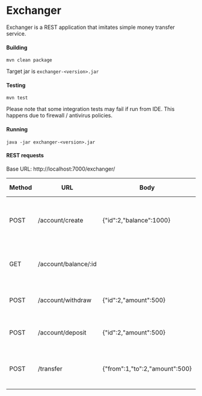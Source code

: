 # Exchanger

Exchanger is a REST application that imitates simple money transfer service.

#### Building
`mvn clean package`

Target jar is `exchanger-<version>.jar`

#### Testing
`mvn test`

Please note that some integration tests may fail if run from IDE.
This happens due to firewall / antivirus policies.

#### Running
`java -jar exchanger-<version>.jar`

#### REST requests
Base URL: http://localhost:7000/exchanger/

| Method | URL                  | Body                           | Description                                             | Success Response |
|--------|----------------------|--------------------------------|---------------------------------------------------------|------------------|
| POST   | /account/create      | {"id":2,"balance":1000}        | Creates an account with specified balance, 0 if omitted | Status: 200      |
| GET    | /account/balance/:id |                                | Get balance for an account with specified id            | Body: "1000"     |
| POST   | /account/withdraw    | {"id":2,"amount":500}          | Decrease balance of specified account                   | Status: 200      |
| POST   | /account/deposit     | {"id":2,"amount":500}          | Increase balance of specified account                   | Status: 200      |
| POST   | /transfer            | {"from":1,"to":2,"amount":500} | Transfer money from one account to another              | Status: 200      |
